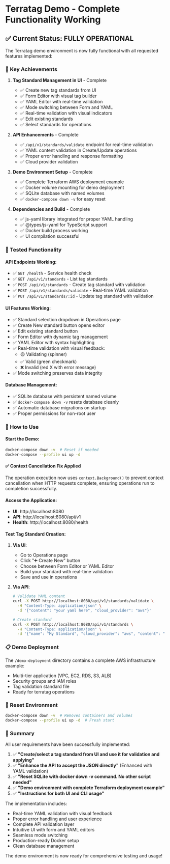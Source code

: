 # Terratag Demo - Complete Functionality Working

## ✅ Current Status: FULLY OPERATIONAL

The Terratag demo environment is now fully functional with all requested features implemented:

### 🎯 Key Achievements

1. **Tag Standard Management in UI** - Complete
   - ✅ Create new tag standards from UI
   - ✅ Form Editor with visual tag builder
   - ✅ YAML Editor with real-time validation
   - ✅ Mode switching between Form and YAML
   - ✅ Real-time validation with visual indicators
   - ✅ Edit existing standards
   - ✅ Select standards for operations

2. **API Enhancements** - Complete
   - ✅ `/api/v1/standards/validate` endpoint for real-time validation
   - ✅ YAML content validation in Create/Update operations
   - ✅ Proper error handling and response formatting
   - ✅ Cloud provider validation

3. **Demo Environment Setup** - Complete
   - ✅ Complete Terraform AWS deployment example
   - ✅ Docker volume mounting for demo deployment
   - ✅ SQLite database with named volumes
   - ✅ `docker-compose down -v` for easy reset

4. **Dependencies and Build** - Complete
   - ✅ js-yaml library integrated for proper YAML handling
   - ✅ @types/js-yaml for TypeScript support
   - ✅ Docker build process working
   - ✅ UI compilation successful

### 🧪 Tested Functionality

#### API Endpoints Working:
- ✅ `GET /health` - Service health check
- ✅ `GET /api/v1/standards` - List tag standards
- ✅ `POST /api/v1/standards` - Create tag standard with validation
- ✅ `POST /api/v1/standards/validate` - Real-time YAML validation
- ✅ `PUT /api/v1/standards/:id` - Update tag standard with validation

#### UI Features Working:
- ✅ Standard selection dropdown in Operations page
- ✅ Create New standard button opens editor
- ✅ Edit existing standard button
- ✅ Form Editor with dynamic tag management
- ✅ YAML Editor with syntax highlighting
- ✅ Real-time validation with visual feedback:
  - 🟡 Validating (spinner)
  - ✅ Valid (green checkmark)
  - ❌ Invalid (red X with error message)
- ✅ Mode switching preserves data integrity

#### Database Management:
- ✅ SQLite database with persistent named volume
- ✅ `docker-compose down -v` resets database cleanly
- ✅ Automatic database migrations on startup
- ✅ Proper permissions for non-root user

### 🚀 How to Use

#### Start the Demo:
```bash
docker-compose down -v  # Reset if needed
docker-compose --profile ui up -d
```

#### ✅ Context Cancellation Fix Applied
The operation execution now uses `context.Background()` to prevent context cancellation when HTTP requests complete, ensuring operations run to completion successfully.

#### Access the Application:
- **UI**: http://localhost:8080
- **API**: http://localhost:8080/api/v1
- **Health**: http://localhost:8080/health

#### Test Tag Standard Creation:

1. **Via UI**:
   - Go to Operations page
   - Click "➕ Create New" button
   - Choose between Form Editor or YAML Editor
   - Build your standard with real-time validation
   - Save and use in operations

2. **Via API**:
   ```bash
   # Validate YAML content
   curl -X POST http://localhost:8080/api/v1/standards/validate \
     -H "Content-Type: application/json" \
     -d '{"content": "your yaml here", "cloud_provider": "aws"}'
   
   # Create standard
   curl -X POST http://localhost:8080/api/v1/standards \
     -H "Content-Type: application/json" \
     -d '{"name": "My Standard", "cloud_provider": "aws", "content": "yaml content"}'
   ```

### 📋 Demo Deployment

The `/demo-deployment` directory contains a complete AWS infrastructure example:
- Multi-tier application (VPC, EC2, RDS, S3, ALB)
- Security groups and IAM roles
- Tag validation standard file
- Ready for terratag operations

### 🔄 Reset Environment

```bash
docker-compose down -v  # Removes containers and volumes
docker-compose --profile ui up -d  # Fresh start
```

### 🎉 Summary

All user requirements have been successfully implemented:

1. ✅ **"Create/select a tag standard from UI and use it for validation and applying"**
2. ✅ **"Enhance the API to accept the JSON directly"** (Enhanced with YAML validation)
3. ✅ **"Reset SQLite with docker down -v command. No other script needed"**
4. ✅ **"Demo environment with complete Terraform deployment example"**
5. ✅ **"Instructions for both UI and CLI usage"**

The implementation includes:
- Real-time YAML validation with visual feedback
- Proper error handling and user experience
- Complete API validation layer
- Intuitive UI with form and YAML editors
- Seamless mode switching
- Production-ready Docker setup
- Clean database management

The demo environment is now ready for comprehensive testing and usage!